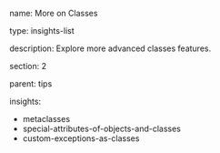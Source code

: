name: More on Classes

type: insights-list

description: Explore more advanced classes features.

section: 2

parent: tips

insights:
  - metaclasses
  - special-attributes-of-objects-and-classes
  - custom-exceptions-as-classes
